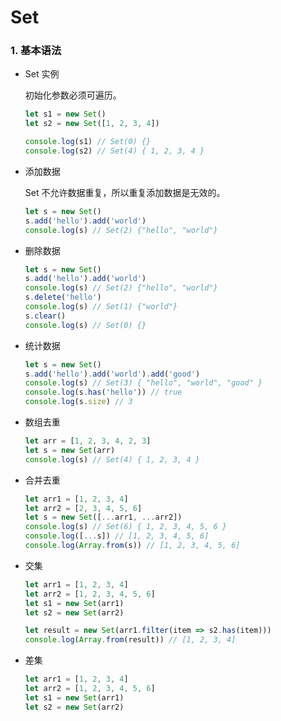 # Set

### 1. 基本语法 

- Set 实例

  初始化参数必须可遍历。
  
  ```js
  let s1 = new Set()
  let s2 = new Set([1, 2, 3, 4])
  
  console.log(s1) // Set(0) {}
  console.log(s2) // Set(4) { 1, 2, 3, 4 }
  ```
  
- 添加数据

  Set 不允许数据重复，所以重复添加数据是无效的。

  ```js
  let s = new Set()
  s.add('hello').add('world')
  console.log(s) // Set(2) {"hello", "world"}
  ```
  
- 删除数据

  ``` js
  let s = new Set()
  s.add('hello').add('world')
  console.log(s) // Set(2) {"hello", "world"}
  s.delete('hello')
  console.log(s) // Set(1) {"world"}
  s.clear()
  console.log(s) // Set(0) {}
  ```
  
- 统计数据

  ```js
  let s = new Set()
  s.add('hello').add('world').add('good')
  console.log(s) // Set(3) { "hello", "world", "good" }
  console.log(s.has('hello')) // true
  console.log(s.size) // 3
  ```
  
- 数组去重

  ```js
  let arr = [1, 2, 3, 4, 2, 3]
  let s = new Set(arr)
  console.log(s) // Set(4) { 1, 2, 3, 4 }
  ```

- 合并去重

  ```js
  let arr1 = [1, 2, 3, 4]
  let arr2 = [2, 3, 4, 5, 6]
  let s = new Set([...arr1, ...arr2])
  console.log(s) // Set(6) { 1, 2, 3, 4, 5, 6 }
  console.log([...s]) // [1, 2, 3, 4, 5, 6]
  console.log(Array.from(s)) // [1, 2, 3, 4, 5, 6]
  ```

- 交集

  ```js
  let arr1 = [1, 2, 3, 4]
  let arr2 = [1, 2, 3, 4, 5, 6]
  let s1 = new Set(arr1)
  let s2 = new Set(arr2)
  
  let result = new Set(arr1.filter(item => s2.has(item)))
  console.log(Array.from(result)) // [1, 2, 3, 4]
  ```

- 差集

  ```js
  let arr1 = [1, 2, 3, 4]
  let arr2 = [1, 2, 3, 4, 5, 6]
  let s1 = new Set(arr1)
  let s2 = new Set(arr2)
  
  ```

  

